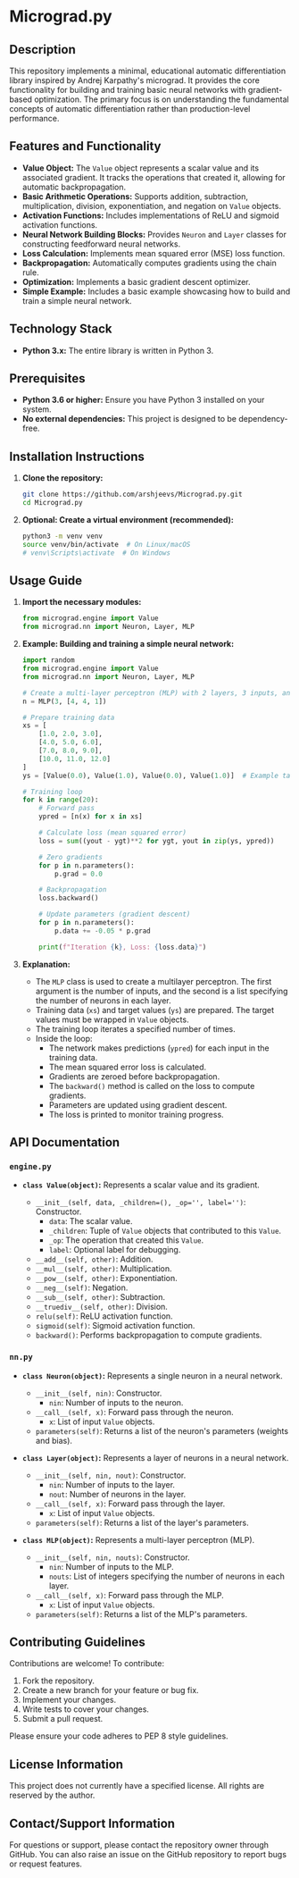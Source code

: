 # Micrograd.py

## Description

This repository implements a minimal, educational automatic differentiation library inspired by Andrej Karpathy's micrograd. It provides the core functionality for building and training basic neural networks with gradient-based optimization.  The primary focus is on understanding the fundamental concepts of automatic differentiation rather than production-level performance.

## Features and Functionality

*   **Value Object:**  The `Value` object represents a scalar value and its associated gradient.  It tracks the operations that created it, allowing for automatic backpropagation.
*   **Basic Arithmetic Operations:** Supports addition, subtraction, multiplication, division, exponentiation, and negation on `Value` objects.
*   **Activation Functions:** Includes implementations of ReLU and sigmoid activation functions.
*   **Neural Network Building Blocks:** Provides `Neuron` and `Layer` classes for constructing feedforward neural networks.
*   **Loss Calculation:** Implements mean squared error (MSE) loss function.
*   **Backpropagation:** Automatically computes gradients using the chain rule.
*   **Optimization:** Implements a basic gradient descent optimizer.
*   **Simple Example:** Includes a basic example showcasing how to build and train a simple neural network.

## Technology Stack

*   **Python 3.x:**  The entire library is written in Python 3.

## Prerequisites

*   **Python 3.6 or higher:**  Ensure you have Python 3 installed on your system.
*   **No external dependencies:** This project is designed to be dependency-free.

## Installation Instructions

1.  **Clone the repository:**

    ```bash
    git clone https://github.com/arshjeevs/Micrograd.py.git
    cd Micrograd.py
    ```

2.  **Optional: Create a virtual environment (recommended):**

    ```bash
    python3 -m venv venv
    source venv/bin/activate  # On Linux/macOS
    # venv\Scripts\activate  # On Windows
    ```

## Usage Guide

1.  **Import the necessary modules:**

    ```python
    from micrograd.engine import Value
    from micrograd.nn import Neuron, Layer, MLP
    ```

2.  **Example: Building and training a simple neural network:**

    ```python
    import random
    from micrograd.engine import Value
    from micrograd.nn import Neuron, Layer, MLP

    # Create a multi-layer perceptron (MLP) with 2 layers, 3 inputs, and 1 output
    n = MLP(3, [4, 4, 1])

    # Prepare training data
    xs = [
        [1.0, 2.0, 3.0],
        [4.0, 5.0, 6.0],
        [7.0, 8.0, 9.0],
        [10.0, 11.0, 12.0]
    ]
    ys = [Value(0.0), Value(1.0), Value(0.0), Value(1.0)]  # Example target values

    # Training loop
    for k in range(20):
        # Forward pass
        ypred = [n(x) for x in xs]

        # Calculate loss (mean squared error)
        loss = sum((yout - ygt)**2 for ygt, yout in zip(ys, ypred))

        # Zero gradients
        for p in n.parameters():
            p.grad = 0.0

        # Backpropagation
        loss.backward()

        # Update parameters (gradient descent)
        for p in n.parameters():
            p.data += -0.05 * p.grad

        print(f"Iteration {k}, Loss: {loss.data}")
    ```

3.  **Explanation:**

    *   The `MLP` class is used to create a multilayer perceptron.  The first argument is the number of inputs, and the second is a list specifying the number of neurons in each layer.
    *   Training data (`xs`) and target values (`ys`) are prepared. The target values must be wrapped in `Value` objects.
    *   The training loop iterates a specified number of times.
    *   Inside the loop:
        *   The network makes predictions (`ypred`) for each input in the training data.
        *   The mean squared error loss is calculated.
        *   Gradients are zeroed before backpropagation.
        *   The `backward()` method is called on the loss to compute gradients.
        *   Parameters are updated using gradient descent.
        *   The loss is printed to monitor training progress.

## API Documentation

### `engine.py`

*   **`class Value(object)`:** Represents a scalar value and its gradient.

    *   `__init__(self, data, _children=(), _op='', label='')`: Constructor.
        *   `data`: The scalar value.
        *   `_children`: Tuple of `Value` objects that contributed to this `Value`.
        *   `_op`: The operation that created this `Value`.
        *   `label`:  Optional label for debugging.
    *   `__add__(self, other)`:  Addition.
    *   `__mul__(self, other)`:  Multiplication.
    *   `__pow__(self, other)`:  Exponentiation.
    *   `__neg__(self)`:  Negation.
    *   `__sub__(self, other)`: Subtraction.
    *   `__truediv__(self, other)`: Division.
    *   `relu(self)`:  ReLU activation function.
    *   `sigmoid(self)`: Sigmoid activation function.
    *   `backward()`:  Performs backpropagation to compute gradients.

### `nn.py`

*   **`class Neuron(object)`:** Represents a single neuron in a neural network.

    *   `__init__(self, nin)`: Constructor.
        *   `nin`:  Number of inputs to the neuron.
    *   `__call__(self, x)`:  Forward pass through the neuron.
        *   `x`:  List of input `Value` objects.
    *   `parameters(self)`:  Returns a list of the neuron's parameters (weights and bias).

*   **`class Layer(object)`:** Represents a layer of neurons in a neural network.

    *   `__init__(self, nin, nout)`: Constructor.
        *   `nin`:  Number of inputs to the layer.
        *   `nout`:  Number of neurons in the layer.
    *   `__call__(self, x)`:  Forward pass through the layer.
        *   `x`:  List of input `Value` objects.
    *   `parameters(self)`:  Returns a list of the layer's parameters.

*   **`class MLP(object)`:** Represents a multi-layer perceptron (MLP).

    *   `__init__(self, nin, nouts)`: Constructor.
        *   `nin`: Number of inputs to the MLP.
        *   `nouts`: List of integers specifying the number of neurons in each layer.
    *   `__call__(self, x)`: Forward pass through the MLP.
        *   `x`: List of input `Value` objects.
    *   `parameters(self)`: Returns a list of the MLP's parameters.

## Contributing Guidelines

Contributions are welcome! To contribute:

1.  Fork the repository.
2.  Create a new branch for your feature or bug fix.
3.  Implement your changes.
4.  Write tests to cover your changes.
5.  Submit a pull request.

Please ensure your code adheres to PEP 8 style guidelines.

## License Information

This project does not currently have a specified license.  All rights are reserved by the author.

## Contact/Support Information

For questions or support, please contact the repository owner through GitHub. You can also raise an issue on the GitHub repository to report bugs or request features.
